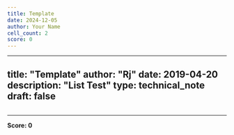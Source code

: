 ```yaml
---
title: Template
date: 2024-12-05
author: Your Name
cell_count: 2
score: 0
---
```


---
title: "Template"
author: "Rj"
date: 2019-04-20
description: "List Test"
type: technical_note
draft: false
---

```python

```


---
**Score: 0**